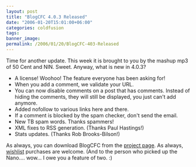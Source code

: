 ```yaml
---
layout: post
title: "BlogCFC 4.0.3 Released"
date: "2006-01-20T15:01:00+06:00"
categories: coldfusion 
tags: 
banner_image: 
permalink: /2006/01/20/BlogCFC-403-Released
---
```


Time for another update. This week it is brought to you by the mashup mp3 of 50 Cent and NIN. Sweet. Anyway, what is new in 4.0.3?

<ul>
<li>A license! Woohoo! The feature everyone has been asking for!
<li>When you add a comment, we validate your URL.
<li>You can now disable comments on a post that has comments. Instead of hiding the comments, they will still be displayed, you just can't add anymore. 
<li>Added nofollow to various links here and there.
<li>If a comment is blocked by the spam checker, don't send the email.
<li>New TB spam words. Thanks spammers!
<li>XML fixes to RSS generation. (Thanks Paul Hastings!)
<li>Stats updates. (Thanks Rob Brooks-Bilson!)
</ul>

As always, you can download BlogCFC from the <a href="http://ray.camdenfamily.com/projects/blogcfc">project page</a>. As always, <a href="http://www.amazon.com/o/registry/2TCL1D08EZEYE">wishlist</a> purchases are welcome. (And to the person who picked up the Nano.... wow... I owe you a feature of two. :)